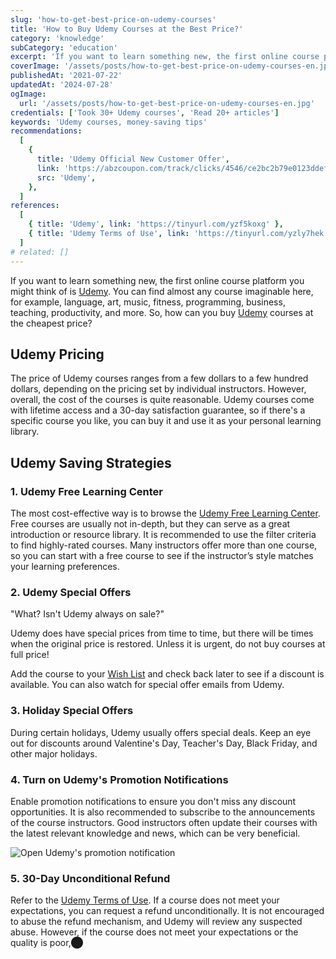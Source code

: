 ```yaml
---
slug: 'how-to-get-best-price-on-udemy-courses'
title: 'How to Buy Udemy Courses at the Best Price?'
category: 'knowledge'
subCategory: 'education'
excerpt: 'If you want to learn something new, the first online course platform you might think of is Udemy. You can find almost any course imaginable here, such as language, art, music, fitness, programming, business, teaching, productivity, and more. So, how can you buy Udemy courses at the cheapest price?'
coverImage: '/assets/posts/how-to-get-best-price-on-udemy-courses-en.jpg'
publishedAt: '2021-07-22'
updatedAt: '2024-07-28'
ogImage:
  url: '/assets/posts/how-to-get-best-price-on-udemy-courses-en.jpg'
credentials: ['Took 30+ Udemy courses', 'Read 20+ articles']
keywords: 'Udemy courses, money-saving tips'
recommendations:
  [
    {
      title: 'Udemy Official New Customer Offer',
      link: 'https://abzcoupon.com/track/clicks/4546/ce2bc2b79e0123ddefcda67f8835ce13286c4ec17cebf0ab416db6006302?subid_1=&subid_2=&subid_3=&subid_4=&subid_5=&t=https%3A%2F%2Fwww.udemy.com%2F',
      src: 'Udemy',
    },
  ]
references:
  [
    { title: 'Udemy', link: 'https://tinyurl.com/yzf5koxg' },
    { title: 'Udemy Terms of Use', link: 'https://tinyurl.com/yzly7hek' },
  ]
# related: []
---
```


If you want to learn something new, the first online course platform you might think of is [Udemy](https://tinyurl.com/yhdgtddt). You can find almost any course imaginable here, for example, language, art, music, fitness, programming, business, teaching, productivity, and more. So, how can you buy [Udemy](https://tinyurl.com/yhdgtddt) courses at the cheapest price?

## Udemy Pricing

The price of Udemy courses ranges from a few dollars to a few hundred dollars, depending on the pricing set by individual instructors. However, overall, the cost of the courses is quite reasonable. Udemy courses come with lifetime access and a 30-day satisfaction guarantee, so if there's a specific course you like, you can buy it and use it as your personal learning library.

## Udemy Saving Strategies

### 1. Udemy Free Learning Center

The most cost-effective way is to browse the [Udemy Free Learning Center](https://tinyurl.com/yfbaghja). Free courses are usually not in-depth, but they can serve as a great introduction or resource library. It is recommended to use the filter criteria to find highly-rated courses. Many instructors offer more than one course, so you can start with a free course to see if the instructor’s style matches your learning preferences.

### 2. Udemy Special Offers

"What? Isn't Udemy always on sale?"

Udemy does have special prices from time to time, but there will be times when the original price is restored. Unless it is urgent, do not buy courses at full price!

Add the course to your [Wish List](https://tinyurl.com/yf8sak6b) and check back later to see if a discount is available. You can also watch for special offer emails from Udemy.

### 3. Holiday Special Offers

During certain holidays, Udemy usually offers special deals. Keep an eye out for discounts around Valentine's Day, Teacher's Day, Black Friday, and other major holidays.

### 4. Turn on Udemy's Promotion Notifications

Enable promotion notifications to ensure you don't miss any discount opportunities. It is also recommended to subscribe to the announcements of the course instructors. Good instructors often update their courses with the latest relevant knowledge and news, which can be very beneficial.

![Open Udemy's promotion notification](https://i.imgur.com/NaVDSkb.png)

### 5. 30-Day Unconditional Refund

Refer to the [Udemy Terms of Use](https://tinyurl.com/yzly7hek). If a course does not meet your expectations, you can request a refund unconditionally. It is not encouraged to abuse the refund mechanism, and Udemy will review any suspected abuse. However, if the course does not meet your expectations or the quality is poor,​⬤